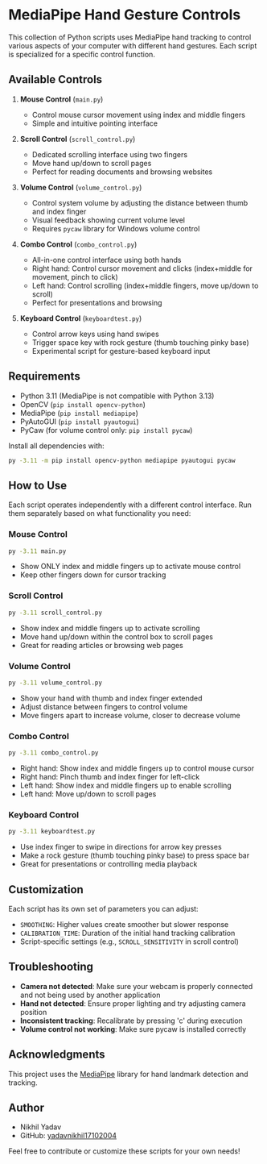 # MediaPipe Hand Gesture Controls

This collection of Python scripts uses MediaPipe hand tracking to control various aspects of your computer with different hand gestures. Each script is specialized for a specific control function.

## Available Controls

1. **Mouse Control** (`main.py`)
   - Control mouse cursor movement using index and middle fingers
   - Simple and intuitive pointing interface

2. **Scroll Control** (`scroll_control.py`)
   - Dedicated scrolling interface using two fingers
   - Move hand up/down to scroll pages
   - Perfect for reading documents and browsing websites

3. **Volume Control** (`volume_control.py`)
   - Control system volume by adjusting the distance between thumb and index finger
   - Visual feedback showing current volume level
   - Requires `pycaw` library for Windows volume control

4. **Combo Control** (`combo_control.py`)
   - All-in-one control interface using both hands
   - Right hand: Control cursor movement and clicks (index+middle for movement, pinch to click)
   - Left hand: Control scrolling (index+middle fingers, move up/down to scroll)
   - Perfect for presentations and browsing

5. **Keyboard Control** (`keyboardtest.py`)
   - Control arrow keys using hand swipes
   - Trigger space key with rock gesture (thumb touching pinky base)
   - Experimental script for gesture-based keyboard input

## Requirements

- Python 3.11 (MediaPipe is not compatible with Python 3.13)
- OpenCV (`pip install opencv-python`)
- MediaPipe (`pip install mediapipe`)
- PyAutoGUI (`pip install pyautogui`)
- PyCaw (for volume control only: `pip install pycaw`)

Install all dependencies with:

```bash
py -3.11 -m pip install opencv-python mediapipe pyautogui pycaw
```

## How to Use

Each script operates independently with a different control interface. Run them separately based on what functionality you need:

### Mouse Control

```bash
py -3.11 main.py
```
- Show ONLY index and middle fingers up to activate mouse control
- Keep other fingers down for cursor tracking

### Scroll Control

```bash
py -3.11 scroll_control.py
```
- Show index and middle fingers up to activate scrolling
- Move hand up/down within the control box to scroll pages
- Great for reading articles or browsing web pages

### Volume Control

```bash
py -3.11 volume_control.py
```
- Show your hand with thumb and index finger extended
- Adjust distance between fingers to control volume
- Move fingers apart to increase volume, closer to decrease volume

### Combo Control

```bash
py -3.11 combo_control.py
```
- Right hand: Show index and middle fingers up to control mouse cursor
- Right hand: Pinch thumb and index finger for left-click
- Left hand: Show index and middle fingers up to enable scrolling
- Left hand: Move up/down to scroll pages

### Keyboard Control

```bash
py -3.11 keyboardtest.py
```
- Use index finger to swipe in directions for arrow key presses
- Make a rock gesture (thumb touching pinky base) to press space bar
- Great for presentations or controlling media playback

## Customization

Each script has its own set of parameters you can adjust:

- `SMOOTHING`: Higher values create smoother but slower response
- `CALIBRATION_TIME`: Duration of the initial hand tracking calibration
- Script-specific settings (e.g., `SCROLL_SENSITIVITY` in scroll control)

## Troubleshooting

- **Camera not detected**: Make sure your webcam is properly connected and not being used by another application
- **Hand not detected**: Ensure proper lighting and try adjusting camera position
- **Inconsistent tracking**: Recalibrate by pressing 'c' during execution
- **Volume control not working**: Make sure pycaw is installed correctly

## Acknowledgments

This project uses the [MediaPipe](https://mediapipe.dev/) library for hand landmark detection and tracking.

## Author

- Nikhil Yadav
- GitHub: [yadavnikhil17102004](https://github.com/yadavnikhil17102004)

Feel free to contribute or customize these scripts for your own needs!
